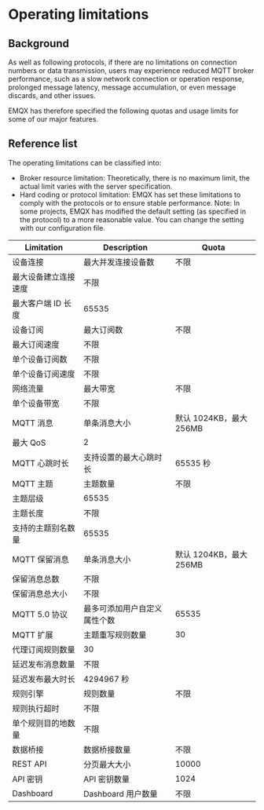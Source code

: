 # Operating limitations 

## Background 

As well as following protocols, if there are no limitations on connection numbers or data transmission, users may experience reduced MQTT broker performance, such as a slow network connection or operation response, prolonged message latency, message accumulation, or even message discards, and other issues.

EMQX has therefore specified the following quotas and usage limits for some of our major features.

## Reference list

The operating limitations can be classified into: 

- Broker resource limitation: Theoretically, there is no maximum limit, the actual limit varies with the server specification.
- Hard coding or protocol limitation: EMQX has set these limitations to comply with the protocols or to ensure stable performance. Note: In some projects, EMQX has modified the default setting (as specified in the protocol) to a more reasonable value. You can change the setting with our configuration file. 

| **Limitation**       | **Description**              | **Quota**               |
| -------------------- | ---------------------------- | ----------------------- |
| 设备连接             | 最大并发连接设备数           | 不限                    |
| 最大设备建立连接速度 | 不限                         |                         |
| 最大客户端 ID 长度   | 65535                        |                         |
| 设备订阅             | 最大订阅数                   | 不限                    |
| 最大订阅速度         | 不限                         |                         |
| 单个设备订阅数       | 不限                         |                         |
| 单个设备订阅速度     | 不限                         |                         |
| 网络流量             | 最大带宽                     | 不限                    |
| 单个设备带宽         | 不限                         |                         |
| MQTT 消息            | 单条消息大小                 | 默认 1024KB，最大 256MB |
| 最大 QoS             | 2                            |                         |
| MQTT 心跳时长        | 支持设置的最大心跳时长       | 65535 秒                |
| MQTT 主题            | 主题数量                     | 不限                    |
| 主题层级             | 65535                        |                         |
| 主题长度             | 不限                         |                         |
| 支持的主题别名数量   | 65535                        |                         |
| MQTT 保留消息        | 单条消息大小                 | 默认 1204KB，最大 256MB |
| 保留消息总数         | 不限                         |                         |
| 保留消息总大小       | 不限                         |                         |
| MQTT 5.0 协议        | 最多可添加用户自定义属性个数 | 65535                   |
| MQTT 扩展            | 主题重写规则数量             | 30                      |
| 代理订阅规则数量     | 30                           |                         |
| 延迟发布消息数量     | 不限                         |                         |
| 延迟发布最大时长     | 4294967 秒                   |                         |
| 规则引擎             | 规则数量                     | 不限                    |
| 规则执行超时         | 不限                         |                         |
| 单个规则目的地数量   | 不限                         |                         |
| 数据桥接             | 数据桥接数量                 | 不限                    |
| REST API             | 分页最大大小                 | 10000                   |
| API 密钥             | API 密钥数量                 | 1024                    |
| Dashboard            | Dashboard 用户数量           | 不限                    |
